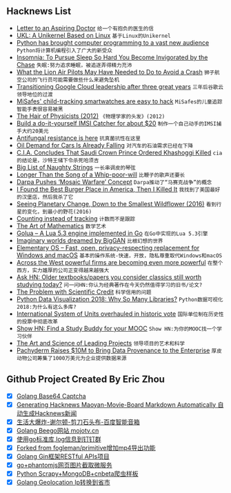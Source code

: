 ## Hacknews List


- [Letter to an Aspiring Doctor](https://www.firstthings.com/article/2018/12/letter-to-an-aspiring-doctor)  `给一个有抱负的医生的信`
- [UKL: A Unikernel Based on Linux](https://next.redhat.com/2018/11/14/ukl-a-unikernel-based-on-linux/)  `基于Linux的Unikernel`
- [Python has brought computer programming to a vast new audience](https://www.economist.com/science-and-technology/2018/07/19/python-has-brought-computer-programming-to-a-vast-new-audience)  `Python将计算机编程引入了广大的新受众`
- [Insomnia: To Pursue Sleep So Hard You Become Invigorated by the Chase](https://longreads.com/2018/11/15/insomnia-to-pursue-sleep-so-hard-you-become-invigorated-by-the-chase/)  `失眠:努力追求睡眠，被追逐弄得精力充沛`
- [What the Lion Air Pilots May Have Needed to Do to Avoid a Crash](https://www.nytimes.com/interactive/2018/11/16/world/asia/lion-air-crash-cockpit.html)  `狮子航空公司的飞行员可能需要做些什么来避免坠机`
- [Transitioning Google Cloud leadership after three great years](https://cloud.google.com/blog/topics/inside-google-cloud/transitioning-google-cloud-after-three-great-years)  `三年后谷歌云领导地位的过渡`
- [MiSafes&#39; child-tracking smartwatches are easy to hack](https://www.bbc.com/news/technology-46195189)  `MiSafes的儿童追踪智能手表很容易被黑`
- [The Hair of Physicists (2012)](http://blog.nuclearsecrecy.com/2012/06/22/friday-image-the-hair-physicists-1930s/)  `《物理学家的头发》(2012)`
- [Build a do-it-yourself IMSI Catcher for about $20](https://motherboard.vice.com/en_us/article/gy7qm9/how-i-made-imsi-catcher-cheap-amazon-github)  `制作一个自己动手的IMSI捕手大约20美元`
- [Antifungal resistance is here](https://www.theatlantic.com/science/archive/2018/11/when-tulips-kill/574489/)  `抗真菌抗性在这里`
- [Oil Demand for Cars Is Already Falling](https://www.bloomberg.com/opinion/articles/2018-11-16/oil-demand-for-cars-and-transportation-is-already-falling)  `对汽车的石油需求已经在下降`
- [C.I.A. Concludes That Saudi Crown Prince Ordered Khashoggi Killed](https://www.nytimes.com/2018/11/16/us/politics/cia-saudi-crown-prince-khashoggi.html)  `cia的结论是，沙特王储下令杀死哈须吉`
- [Big List of Naughty Strings](https://github.com/minimaxir/big-list-of-naughty-strings)  `一长串调皮的琴弦`
- [Longer Than the Song of a Whip-poor-will](https://www.oxfordamerican.org/item/1648-longer-than-the-song-of-a-whip-poor-will)  `比鞭子的歌声还要长`
- [Darpa Pushes ‘Mosaic Warfare’ Concept](http://www.nationaldefensemagazine.org/articles/2018/11/16/darpa-pushes-mosaic-warfare-concept)  `Darpa推动了“马赛克战争”的概念`
- [I Found the Best Burger Place in America, Then I Killed It](https://www.thrillist.com/eat/portland/stanichs-closed-will-it-reopen-burger-quest)  `我找到了美国最好的汉堡店，然后我杀了它`
- [Seeing Planetary Change, Down to the Smallest Wildflower (2016)](http://www.averyreview.com/issues/16/seeing-planetary-change)  `看到行星的变化，到最小的野花(2016)`
- [Counting instead of tracking](https://fcused.at/2018/counting-instead-of-tracking.html)  `计数而不是跟踪`
- [The Art of Mathematics](https://krieger.jhu.edu/magazine/fall-2018-v16n1/the-art-of-mathematics/)  `数学艺术`
- [Golua – A Lua 5.3 engine implemented in Go](https://github.com/Azure/golua)  `在Go中实现的Lua 5.3引擎`
- [Imaginary worlds dreamed by BigGAN](http://aiweirdness.com/post/178619746932/imaginary-worlds-dreamed-by-biggan)  `比根幻想的世界`
- [Elementary OS – Fast, open, privacy-respecting replacement for Windows and macOS](https://elementary.io/)  `基本的操作系统-快速，开放，隐私尊重取代Windows和macOS`
- [Across the West powerful firms are becoming even more powerful](https://www.economist.com/special-report/2018/11/15/across-the-west-powerful-firms-are-becoming-even-more-powerful)  `在整个西方，实力雄厚的公司正变得越来越强大`
- [Ask HN: Older textbooks/papers you consider classics still worth studying today?](item?id=18469649)  `问一问HN:你认为经典著作在今天仍然值得学习的旧书/论文?`
- [The Problem with Scientific Credit](http://nautil.us/issue/66/clockwork/the-problem-with-scientific-credit)  `科学信用的问题`
- [Python Data Visualization 2018: Why So Many Libraries?](https://www.anaconda.com/blog/developer-blog/python-data-visualization-2018-why-so-many-libraries/)  `Python数据可视化2018:为什么有这么多库?`
- [International System of Units overhauled in historic vote](http://www.npl.co.uk/news/international-system-of-units-overhauled-in-historic-vote)  `国际单位制在历史性的投票中彻底改革`
- [Show HN: Find a Study Buddy for your MOOC](https://stacks.courses/)  `Show HN:为你的MOOC找一个学习伙伴`
- [The Art and Science of Leading Projects](https://www.teamgantt.com/art-science-of-leading-projects)  `领导项目的艺术和科学`
- [Pachyderm Raises $10M to Bring Data Provenance to the Enterprise](http://www.pachyderm.io/2018/11/15/Series-A.html)  `厚皮动物公司筹集了1000万美元为企业提供数据来源`

## Github Project Created By Eric Zhou

- [x] [Golang Base64 Captcha](https://github.com/mojocn/base64Captcha)
- [x] [Generating Hacknews Maoyan-Movie-Board Markdown Automatically 自动生成Hacknews新闻](https://github.com/dejavuzhou/md-genie)
- [x] [生活大爆炸-谢尔顿-剪刀石头布-百度智能音箱](https://github.com/mojocn/dueros-bang-game)
- [x] [Golang Beego网站 mojotv.cn](https://github.com/mojocn/www.mojotv.cn)
- [x] [使用go标准库,log信息到钉钉群](https://github.com/mojocn/dooger)
- [x] [Forked from fogleman/primitive增加mp4导出功能](https://github.com/mojocn/primitive)
- [x] [Golang Gin框架RESTful APIs项目](https://github.com/JJJJJJJerk/ezier-golang-web-api-framework)
- [x] [go+phantomjs网页图片截取微服务](https://github.com/mojocn/screen_shot)
- [x] [Python Scrapy+MongoDB+cnbeta爬虫样板](https://github.com/mojocn/scrapy_mongodb_boilerplate_cnbeta)
- [x] [Golang Geolocation Ip转换到省市](https://github.com/mojocn/ip2location)